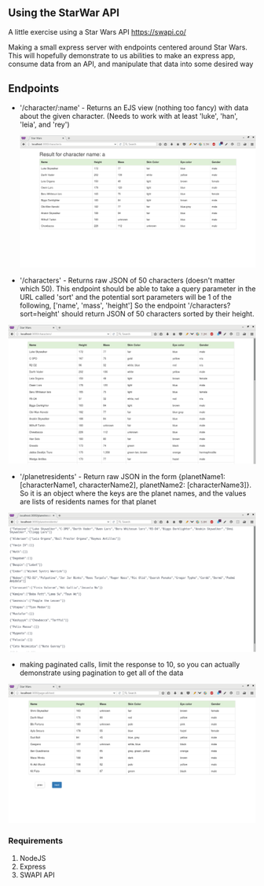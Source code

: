
## Using the StarWar API

A little exercise using a Star Wars API https://swapi.co/

Making a small express server with endpoints centered around Star Wars. This will hopefully demonstrate to us abilities
to make an express app, consume data from an API, and manipulate that data into some desired way

## Endpoints

* '/character/:name' - Returns an EJS view (nothing too fancy) with data about the given character. 
  (Needs to work with at least 'luke', 'han', 'leia', and 'rey')
  
  ![screenshot of USE](https://github.com/Prabhnith/starwars/raw/master/screenshots/searchcharacter.png "Search CHARACTERS")

* '/characters' - Returns raw JSON of 50 characters (doesn't matter which 50). 
  This endpoint should be able to take a query parameter in the URL called 'sort' and the potential sort parameters 
  will be 1 of the following, ['name', 'mass', 'height'] So the endpoint '/characters?sort=height' 
  should return JSON of 50 characters sorted by their height.
  
![screenshot of USE](https://github.com/Prabhnith/starwars/raw/master/screenshots/characters.png "CHARACTERS")

* '/planetresidents' - Return raw JSON in the form {planetName1: [characterName1, characterName2], 
  planetName2: [characterName3]}. So it is an object where the keys are the planet names, and the values are 
  lists of residents names for that planet
  
![screenshot of API](https://github.com/Prabhnith/starwars/raw/master/screenshots/planetResidents.png "planetResidents")

* making paginated calls, limit the response to 10, so you can actually demonstrate using pagination to get all of the data

![screenshot of API](https://github.com/Prabhnith/starwars/raw/master/screenshots/pagecall.png "pagecall")

### Requirements
1. NodeJS
2. Express
3. SWAPI API
